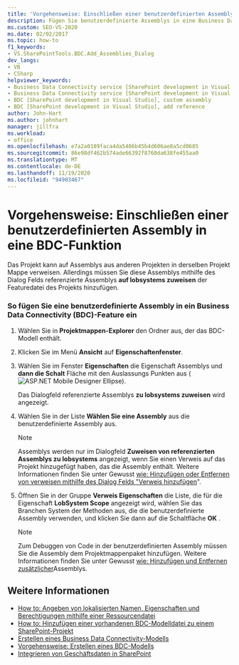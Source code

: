 ```yaml
---
title: 'Vorgehensweise: Einschließen einer benutzerdefinierten Assembly in eine BDC-Funktion | Microsoft-Dokumentation'
description: Fügen Sie benutzerdefinierte Assemblys in eine Business Data Connectivity (BDC)-Funktion ein, damit Ihr Projekt auf Assemblys aus anderen Projekten in derselben Projekt Mappe verweisen kann.
ms.custom: SEO-VS-2020
ms.date: 02/02/2017
ms.topic: how-to
f1_keywords:
- VS.SharePointTools.BDC.Add_Assemblies_Dialog
dev_langs:
- VB
- CSharp
helpviewer_keywords:
- Business Data Connectivity service [SharePoint development in Visual Studio], add reference
- Business Data Connectivity service [SharePoint development in Visual Studio], custom assembly
- BDC [SharePoint development in Visual Studio], custom assembly
- BDC [SharePoint development in Visual Studio], add reference
author: John-Hart
ms.author: johnhart
manager: jillfra
ms.workload:
- office
ms.openlocfilehash: e7a2a0109faca4da5406b45b4d606ae8a5cd0685
ms.sourcegitcommit: 86e98df462b574ade66392f8760da638fe455aa0
ms.translationtype: MT
ms.contentlocale: de-DE
ms.lasthandoff: 11/19/2020
ms.locfileid: "94903467"
---
```

# <a name="how-to-include-a-custom-assembly-in-a-bdc-feature"></a>Vorgehensweise: Einschließen einer benutzerdefinierten Assembly in eine BDC-Funktion
  Das Projekt kann auf Assemblys aus anderen Projekten in derselben Projekt Mappe verweisen. Allerdings müssen Sie diese Assemblys mithilfe des Dialog Felds referenzierte Assemblys **auf lobsystems zuweisen** der Featuredatei des Projekts hinzufügen.

### <a name="to-include-a-custom-assembly-in-a-business-data-connectivity-bdc-feature"></a>So fügen Sie eine benutzerdefinierte Assembly in ein Business Data Connectivity (BDC)-Feature ein

1. Wählen Sie in **Projektmappen-Explorer** den Ordner aus, der das BDC-Modell enthält.

2. Klicken Sie im Menü **Ansicht** auf **Eigenschaftenfenster**.

3. Wählen Sie im Fenster **Eigenschaften** die Eigenschaft Assemblys und **dann die Schalt** Fläche mit den Auslassungs Punkten aus (![ASP.NET Mobile Designer Ellipse](../sharepoint/media/mwellipsis.gif "Auslassungszeichen im ASP.NET Mobile-Designer")).

     Das Dialogfeld referenzierte Assemblys **zu lobsystems zuweisen** wird angezeigt.

4. Wählen Sie in der Liste **Wählen Sie eine Assembly** aus die benutzerdefinierte Assembly aus.

    > [!NOTE]
    > Assemblys werden nur im Dialogfeld **Zuweisen von referenzierten Assemblys zu lobsystems** angezeigt, wenn Sie einen Verweis auf das Projekt hinzugefügt haben, das die Assembly enthält. Weitere Informationen finden Sie unter Gewusst [wie: Hinzufügen oder Entfernen von verweisen mithilfe des Dialog Felds "Verweis hinzufügen](/previous-versions/wkze6zky(v=vs.140))".

5. Öffnen Sie in der Gruppe **Verweis Eigenschaften** die Liste, die für die Eigenschaft **LobSystem Scope** angezeigt wird, wählen Sie das Branchen System der Methoden aus, die die benutzerdefinierte Assembly verwenden, und klicken Sie dann auf die Schaltfläche **OK** .

    > [!NOTE]
    > Zum Debuggen von Code in der benutzerdefinierten Assembly müssen Sie die Assembly dem Projektmappenpaket hinzufügen. Weitere Informationen finden Sie unter Gewusst [wie: Hinzufügen und Entfernen zusätzlicher](../sharepoint/how-to-add-and-remove-additional-assemblies.md)Assemblys.

## <a name="see-also"></a>Weitere Informationen
- [How to: Angeben von lokalisierten Namen, Eigenschaften und Berechtigungen mithilfe einer Ressourcendatei](../sharepoint/how-to-use-a-resource-file-to-specify-localized-names-properties-and-permissions.md)
- [How to: Hinzufügen einer vorhandenen BDC-Modelldatei zu einem SharePoint-Projekt](../sharepoint/how-to-add-an-existing-bdc-model-file-to-a-sharepoint-project.md)
- [Erstellen eines Business Data Connectivity-Modells](../sharepoint/creating-a-business-data-connectivity-model.md)
- [Vorgehensweise: Erstellen eines BDC-Modells](../sharepoint/how-to-create-a-bdc-model.md)
- [Integrieren von Geschäftsdaten in SharePoint](../sharepoint/integrating-business-data-into-sharepoint.md)